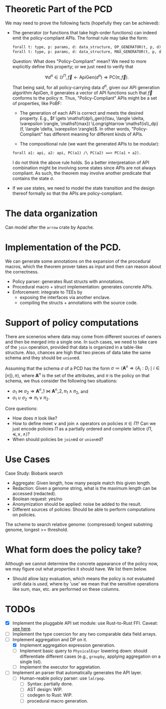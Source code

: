 # Theoretic Part of the PCD

We may need to prove the following facts (hopefully they can be achieved):

* The generator (or functions that take high-order functions) can indeed emit the policy-compliant APIs. The formal rule may take the form:

  ```txt
  forall t: type, p: params, d: data_structure, DP_GENERATOR(t, p, d) = dp_api ==> PC(dp_api).
  forall t: type, p: params, d: data_structure, MAX_GENERATOR(t, p, d) = max_api ==> PC(dp_api).
  ```

  Question: What does "Policy-Compliant" mean? We need to more explicitly define this property; or we just need to verify that
  
  $$\forall d^{\pi} \in \mathbb{D}^{\Pi}, \vec{f} \gets \mathsf{ApiGen}(d^{\pi}) \Longrightarrow \mathsf{PC}(\pi, \vec{f}).$$
  
  That being said, for all policy-carrying data $d^{\pi}$, given our API generation algorithm $\mathsf{ApiGen}$, it generates a vector of API functions such that $\vec f$ conforms to the policy $\pi$. Thus, "Policy-Compliant" APIs might be a set of properties, like PoBF:

  - The generation of each API is correct and meets the desired property. E.g., $f \gets \mathsf{dp\\_gen}(\tau, \langle \delta, \varepsilon \rangle, \mathsf{max}) \Longrightarrow \mathsf{is\\_dp}(f, \langle \delta, \varepsilon \rangle)$. In other words, "Policy-Compliant" has different meaning for different kinds of APIs.

  - The compositional rule (we want the generated APIs to be modular):

  ```txt
  forall a1: api, a2: api, PC(a1) /\ PC(a2) ==> PC(a1 + a2).
  ```

  I do not think the above rule holds. So a better interpretation of API combination might be involving some states since APIs are not always compliant. As such, the theorem may involve another predicate that contains the state $\sigma$.

* If we use states, we need to model the state transition and the design thereof formally so that the APIs are policy-compliant.

# The data organization

Can model after the `arrow` crate by Apache.

# Implementation of the PCD.

We can generate some annotations on the expansion of the procedural macros, which the theorem prover takes as input and then can reason about the correctness.

* Policy parser: generates Rust structs with annotations.
* Procedural macro + struct implementation: generates concrete APIs.
* Enforcement: integrate to TEEs by
  - exposing the interfaces via another enclave.
  - compiling the structs + annotations with the source code.

# Support of policy computations

There are scenerios where data may come from different sources of owners and then be merged into a single one. In such cases, we need to take care of the `join` operation, provided that data is organized in a table-like structure. Also, chances are high that two pieces of data take the same schema and they should be `union`ed.

Assuming that the schema $\sigma$ of a PCD has the form $\sigma \coloneqq \langle \mathbf{A}^{n} \Rightarrow \{A_i: D_i \mid i \in [n] \}, \pi \rangle$, where $\mathbf{A}^{n}$ is the set of the attributes, and $\pi$ is the policy on that schema, we thus consider the following two situations:

* $\sigma_1 \bowtie \sigma_2 \Rightarrow \mathbf{A}^{n}\_{1} \bowtie \mathbf{A}^{n}\_{2}, \pi_1 \wedge \pi_2$, and
* $\sigma_1 \cup \sigma_2 \Rightarrow \pi_1 \vee \pi_2$.

Core questions:

* How does $\pi$ look like?
* How to define meet $\vee$ and join $\wedge$ operators on policies $\pi \in \Pi$? Can we just encode policies $\Pi$ as a partially ordered and complete lattice $\langle \Pi, \preceq, \vee, \wedge \rangle$?
* When should policies be `join`ed or `union`ed?

# Use Cases

Case Study: Biobank search
* Aggregate: Given length, how many people match this given length.
* Redaction: Given a genome string, what is the maximum length can be accessed (redacted).
* Boolean request: yes/no
* Anonymization should be applied: noise be added to the result.
* Different sources of policies: Should be able to perform computations on policies.

The scheme to search relative genome: (compressed) longest substring genome, longest >= threshold.

# What form does the policy take?

Although we cannot determine the concrete appearance of the policy now, we may figure out what *properties* it should have. We list them below.

* Should allow lazy evaluation, which means the policy is *not* evaluated until data is *used*, where by 'use' we mean that the sensitive operations like sum, max, etc. are performed on these columns.

# TODOs

- [x] Implement the pluggable API set module: use Rust-to-Rust FFI. Caveat: [see here](./docs/api_load.md).
- [ ] Implement the type coercion for any two comparable data field arrays.
- [ ] Implement aggregation and DP on it.
  - [x] Implement aggregation expression generation.
  - [ ] Implement basic query to `PhysicalExpr` lowering down: should differentiate different cases (e.g., `groupby`, applying aggregation on a single list).
  - [ ] Implement the executor for aggretation.
- [ ] Implement an parser that automatically generates the API layer.
  - [ ] Human-reable policy parser: use `lalrpop`.
    - [ ] Syntax: partially done.
    - [ ] AST design: WIP.
    - [ ] codegen to Rust: WIP.
    - [ ] procedural macro generation.
